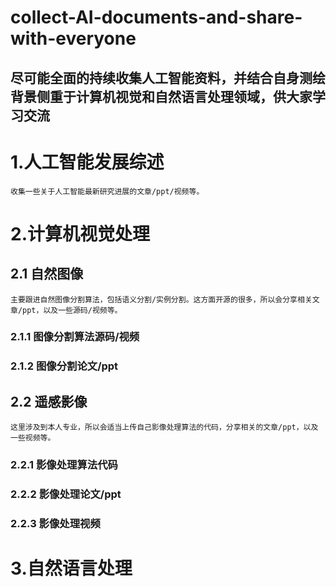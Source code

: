 # collect-AI-documents-and-share-with-everyone
尽可能全面的持续收集人工智能资料，并结合自身测绘背景侧重于计算机视觉和自然语言处理领域，供大家学习交流
---
# 1.人工智能发展综述
    收集一些关于人工智能最新研究进展的文章/ppt/视频等。
# 2.计算机视觉处理
## 2.1 自然图像
    主要跟进自然图像分割算法，包括语义分割/实例分割。这方面开源的很多，所以会分享相关文章/ppt，以及一些源码/视频等。
### 2.1.1 图像分割算法源码/视频
### 2.1.2 图像分割论文/ppt
## 2.2 遥感影像
    这里涉及到本人专业，所以会适当上传自己影像处理算法的代码，分享相关的文章/ppt，以及一些视频等。
### 2.2.1 影像处理算法代码
### 2.2.2 影像处理论文/ppt
### 2.2.3 影像处理视频
# 3.自然语言处理

